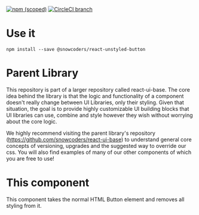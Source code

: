 [![npm (scoped)](https://img.shields.io/npm/v/@snowcoders/react-unstyled-button.svg)]() 
[![CircleCI branch](https://img.shields.io/circleci/project/github/snowcoders/react-unstyled-button/master.svg)]()

# Use it
`npm install --save @snowcoders/react-unstyled-button`

# Parent Library
This repository is part of a larger repository called react-ui-base. The core idea behind the library is that the logic and functionality of a component doesn't really change between UI Libraries, only their styling. Given that situation, the goal is to provide highly customizable UI building blocks that UI libraries can use, combine and style however they wish without worrying about the core logic.

We highly recommend visiting the parent library's repository (https://github.com/snowcoders/react-ui-base) to understand general core concepts of versioning, upgrades and the suggested way to override our css. You will also find examples of many of our other components of which you are free to use! 

# This component
This component takes the normal HTML Button element and removes all styling from it.